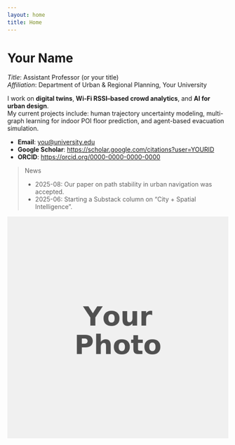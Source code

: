 ```yaml
---
layout: home
title: Home
---
```


# Your Name

*Title*: Assistant Professor (or your title)  
*Affiliation*: Department of Urban & Regional Planning, Your University

I work on **digital twins**, **Wi‑Fi RSSI–based crowd analytics**, and **AI for urban design**.  
My current projects include: human trajectory uncertainty modeling, multi-graph learning for indoor POI floor prediction, and agent-based evacuation simulation.

- **Email**: you@university.edu  
- **Google Scholar**: <https://scholar.google.com/citations?user=YOURID>  
- **ORCID**: <https://orcid.org/0000-0000-0000-0000>

> News
> - 2025-08: Our paper on path stability in urban navigation was accepted.
> - 2025-06: Starting a Substack column on “City + Spatial Intelligence”.

![portrait](assets/img/avatar.png)
